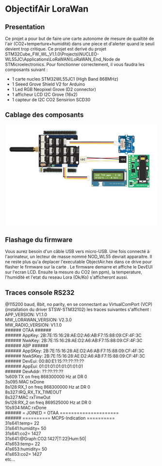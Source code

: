 # ObjectifAir LoraWan
## Presentation
Ce projet a pour but de faire une carte autonome de mesure de qualtité de l'air (CO2+temperture+humidité) dans une piece et d'alerter quand le seuil devient trop critique. 
Ce projet est derivé du projet STM32Cube_FW_WL_V1.1.0\Projects\NUCLEO-WL55JC\Applications\LoRaWAN\LoRaWAN_End_Node de STMicroelectronics.
Pour fonctionner correctement, il vous faudra les composants suivant :

- 1 carte nucleo STM32WL55JC1 (High Band 868MHz)
- 1 Seeed Grove Shield V2 for Arduino
- 1 Led RGB Neopixel Grove (D2 connector)
- 1 afficheur LCD I2C Grove (16x2)
- 1 capteur de I2C CO2 Sensirion SCD30

## Cablage des composants

![Connections](ObjectifAir.png)

## Flashage du firmware
Vous aurez besoin d'un câble USB vers micro-USB. Une fois connecté à l'aorinateur, un lecteur de masse nommé NOD_WL55 devrait apparaitre.
Il ne reste plus qu'a deplacer l'executable ObjectAir.hex dans ce drive pour flasher le firmware sur la carte .
Le firmware demarre et affiche le DevEUI sur l'ecran LCD.
Ensuite la mesure du CO2 (en ppm), la temperature, l'humidité et l'etat du reseau Lora (Ok/Ko) s'afficheront aussi.

## Traces console RS232
@115200 baud, 8bit, no parity, en se connectant au VirtualComPort (VCP) (installation du driver STSW-STM32102) les traces suivantes s'affichent :  
APP_VERSION:        V1.1.0  
MW_LORAWAN_VERSION: V2.3.0  
MW_RADIO_VERSION:   V1.1.0  
\###### OTAA ######  
\###### AppKey:      2B:7E:15:16:28:AE:D2:A6:AB:F7:15:88:09:CF:4F:3C  
\###### NwkKey:      2B:7E:15:16:28:AE:D2:A6:AB:F7:15:88:09:CF:4F:3C  
\###### ABP  ######  
\###### AppSKey:     2B:7E:15:16:28:AE:D2:A6:AB:F7:15:88:09:CF:4F:3C  
\###### NwkSKey:     2B:7E:15:16:28:AE:D2:A6:AB:F7:15:88:09:CF:4F:3C  
\###### DevEui:  00:80:E1:15:??:??:??:??  
\###### AppEui:  01:01:01:01:01:01:01:01  
\###### DevAddr: ??:??:??:??  
1s609:TX on freq 868300000 Hz at DR 0  
3s095:MAC txDone  
8s128:RX_1 on freq 868300000 Hz at DR 0  
8s327:IRQ_RX_TX_TIMEOUT  
8s327:MAC rxTimeOut  
9s128:RX_2 on freq 869525000 Hz at DR 0  
10s934:MAC rxDone  
\###### = JOINED = OTAA =====================   
\###### ========== MCPS-Indication ==========  
31s641:temp= 22  
31s641:humidity= 50  
31s641:co2= 1427  
31s641:@Graph:CO2:1427|T:22|Hum:50|  
41s653:temp= 22  
41s653:humidity= 50  
41s653:co2= 1427  
etc...
